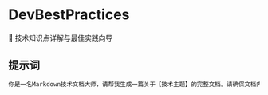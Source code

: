 # DevBestPractices

🚀 技术知识点详解与最佳实践向导

## 提示词

```markdown
你是一名Markdown技术文档大师，请帮我生成一篇关于【技术主题】的完整文档。请确保文档内容详尽、准确，代码示例清晰、可运行，并遵循 Markdown 技术文档的最佳实践。
```
